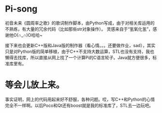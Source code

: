 # Pi-song
初音未来《圆周率之歌》的歌词制作脚本，由Python写成，由于对相关库运用的不熟练，有大量的冗余代码（比如那些str对象操作）。
灵感来自于“氢氧化氢”，感谢他O(∩_∩)O哈哈~

接下来也会更新C++版和Java版的制作器（看心情。。。还要做作业，sad），其实只是对Python版的简单移植，由于C++不支持大数运算，STL也没有支持，我也懒得去找库，所以直接从网上找了一个计算Pi的C语言轮子。Java就方便很多，标准库里有。


等会儿放上来。
=====================================
事实证明，网上的代码用起来好不舒服，各种问题。哎，写C++和Python的心情完全不一样啊。以后Poco和Qt还有boost就是我的标准库了，STL去一边玩吧。
